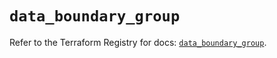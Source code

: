 # `data_boundary_group`

Refer to the Terraform Registry for docs: [`data_boundary_group`](https://registry.terraform.io/providers/hashicorp/boundary/1.1.14/docs/data-sources/group).
